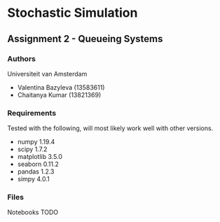 # Stochastic Simulation
## Assignment 2 - Queueing Systems


### Authors
Universiteit van Amsterdam
+ Valentina Bazyleva (13583611)
+ Chaitanya Kumar (13821369) 

### Requirements
Tested with the following, will most likely work well with other versions.
+ numpy 1.19.4
+ scipy 1.7.2
+ matplotlib 3.5.0
+ seaborn 0.11.2
+ pandas 1.2.3
+ simpy 4.0.1

### Files
Notebooks
TODO
